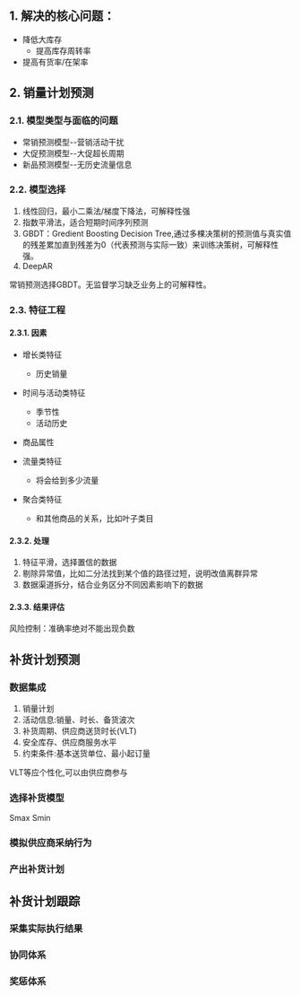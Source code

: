 ## 1. 解决的核心问题：

- 降低大库存
    - 提高库存周转率
- 提高有货率/在架率

## 2. 销量计划预测
### 2.1. 模型类型与面临的问题
- 常销预测模型--营销活动干扰
- 大促预测模型--大促超长周期
- 新品预测模型--无历史流量信息

### 2.2. 模型选择
1. 线性回归，最小二乘法/梯度下降法，可解释性强
2. 指数平滑法，适合短期时间序列预测
3. GBDT：Gredient Boosting Decision Tree,通过多棵决策树的预测值与真实值的残差累加直到残差为0（代表预测与实际一致）来训练决策树，可解释性强。
4. DeepAR

常销预测选择GBDT。无监督学习缺乏业务上的可解释性。
### 2.3. 特征工程
#### 2.3.1. 因素
- 增长类特征
    - 历史销量
   
- 时间与活动类特征
    - 季节性
    - 活动历史
- 商品属性
- 流量类特征
    - 将会给到多少流量
- 聚合类特征
    - 和其他商品的关系，比如叶子类目

#### 2.3.2. 处理
1. 特征平滑，选择置信的数据
2. 剔除异常值，比如二分法找到某个值的路径过短，说明改值离群异常
3. 数据渠道拆分，结合业务区分不同因素影响下的数据
#### 2.3.3. 结果评估
风险控制：准确率绝对不能出现负数

## 补货计划预测
### 数据集成
1. 销量计划
2. 活动信息:销量、时长、备货波次
3. 补货周期、供应商送货时长(VLT)
4. 安全库存、供应商服务水平
3. 约束条件:基本送货单位、最小起订量

VLT等应个性化,可以由供应商参与
### 选择补货模型
Smax
Smin
###  模拟供应商采纳行为

### 产出补货计划


## 补货计划跟踪
### 采集实际执行结果
### 协同体系
### 奖惩体系